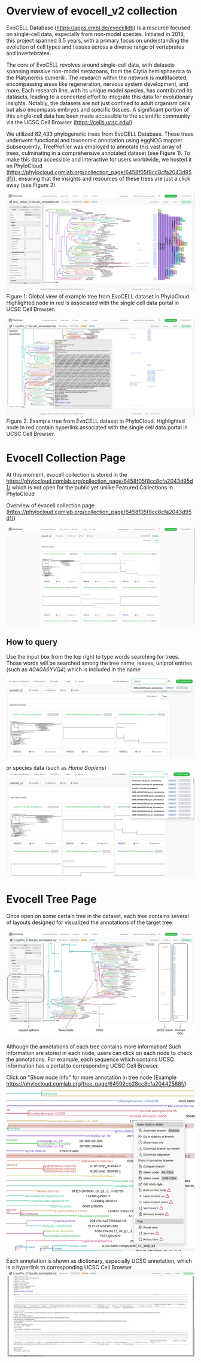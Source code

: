 # Overview of evocell_v2 collection
EvoCELL Database (https://apps.embl.de/evocelldb) is a resource focused on single-cell data, especially from non-model species. Initiated in 2018, this project spanned 3.5 years, with a primary focus on understanding the evolution of cell types and tissues across a diverse range of vertebrates and invertebrates.

The core of EvoCELL revolves around single-cell data, with datasets spanning massive non-model metazoans, from the Clytia hemisphaerica to the Platynereis dumerilii. The research within the network is multifaceted, encompassing areas like regeneration, nervous system development, and more. Each research line, with its unique model species, has contributed its datasets, leading to a concerted effort to integrate this data for evolutionary insights. Notably, the datasets are not just
confined to adult organism cells but also encompass embryos and specific tissues. A significant portion of this single-cell data has been made accessible to the scientific community via the UCSC Cell Browser (https://cells.ucsc.edu/)

We utilized 82,433 phylogenetic trees from EvoCELL Database. These trees underwent functional and taxonomic annotation using eggNOG mapper. Subsequently, TreeProfiler was employed to annotate this vast array of trees, culminating in a comprehensive annotated dataset (see Figure 1). To make this data accessible and interactive for users worldwide, we hosted it on PhyloCloud (https://phylocloud.cgmlab.org/collection_page/6458f05f8cc8cfa2043d95d1/), ensuring that the insights and resources of these trees are just a click away (see Figure 2).


![EvocellCollection](./img/evocell1.png)
Figure 1: Global view of example tree from EvoCELL dataset in PhyloCloud. Highlighted node in red is associated with the single cell data portal in UCSC Cell Browser.


![EvocellCollection](./img/evocell2.png)
Figure 2: Example tree from EvoCELL dataset in PhyloCloud. Highlighted node in red contain
hyperlink associated with the single cell data portal in UCSC Cell Browser.

# Evocell Collection Page
At this moment, evocell collection is stored in the https://phylocloud.cgmlab.org/collection_page/6458f05f8cc8cfa2043d95d1/ which is not open for the public yet unlike Featured Collections in PhyloCloud

Overview of evocell collection page (https://phylocloud.cgmlab.org/collection_page/6458f05f8cc8cfa2043d95d1/)

![EvocellCollection](./img/evocell3.png)

## How to query
Use the input box from the top right to type words searching for trees. Those words will be searched among the tree name, leaves, uniprot entries (such as *A0A0A6YVQ4*) which is included in the name 

![EvocellCollection](./img/evocell4.png)

or species data (such as *Homo Sapiens*)
![EvocellCollection](./img/evocell5.png)

# Evocell Tree Page
Once open on some certain tree in the dataset, each tree contains several of layouts designed for visualized the annotations of the target tree. 

![EvocellCollection](./img/evocell6.png)

Although the annotations of each tree contains more information! Such information are stored in each node, users can click on each node to check the annotations. For example, each sequence which contains UCSC information has a portal to corresponding UCSC Cell Browser. 

Click on "Show node info" for more annotation in tree node (Example https://phylocloud.cgmlab.org/tree_page/64592cb28cc8cfa20442588f/)
![EvocellCollection](./img/evocell7.png)

Each annotation is shown as dictionary, especially UCSC annotation, which is a hyperlink to corresponding UCSC Cell Browser
![EvocellCollection](./img/evocell8.png)

